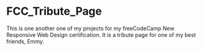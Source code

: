# FCC_Tribute_Page
This is one another one of my projects for my freeCodeCamp New Responsive Web Design certification. It is a tribute page for one of my best friends, Emmy.

